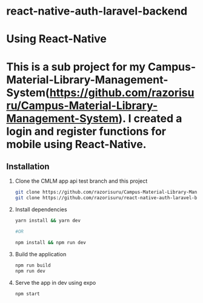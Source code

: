 # react-native-auth-laravel-backend

# Using React-Native

# This is a sub project for my Campus-Material-Library-Management-System(https://github.com/razorisuru/Campus-Material-Library-Management-System). I created a login and register functions for mobile using React-Native.

## Installation

1. Clone the CMLM app api test branch and this project
    ```bash
    git clone https://github.com/razorisuru/Campus-Material-Library-Management-System/tree/app-api-testing
    git clone https://github.com/razorisuru/react-native-auth-laravel-backend
    ```
2. Install dependencies

    ```bash
    yarn install && yarn dev

    #OR

    npm install && npm run dev
    ```

3. Build the application

    ```bash
    npm run build
    npm run dev
    ```


4. Serve the app in dev using expo

    ```bash
    npm start
    ```
